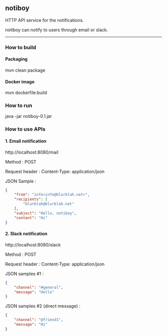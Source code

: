 
## notiboy

HTTP API service for the notifications.

notiboy can notify to users through email or slack. 

---

### How to build

#### Packaging

mvn clean package

#### Docker image

mvn dockerfile:build

### How to run

java -jar notiboy-0.1.jar

### How to use APIs

#### 1. Email notification
http://localhost:8080/mail

Method : POST

Request header : Content-Type: application/json

JSON Sample :

```json
{
    "from": "info<info@blurblah.net>",
    "recipients": [
        "blurblah@blurblah.net"
    ],
    "subject": "Hello, notiboy",	
    "content": "Hi"
}
```
#### 2. Slack notification
http://localhost:8080/slack

Method : POST

Request header : Content-Type: application/json

JSON samples #1 :

```json
{
    "channel": "#general",
    "message": "Hello"
}
```

JSON samples #2 (direct message) :

```json
{
    "channel": "@friend1",
    "message": "Hi"
}
```
